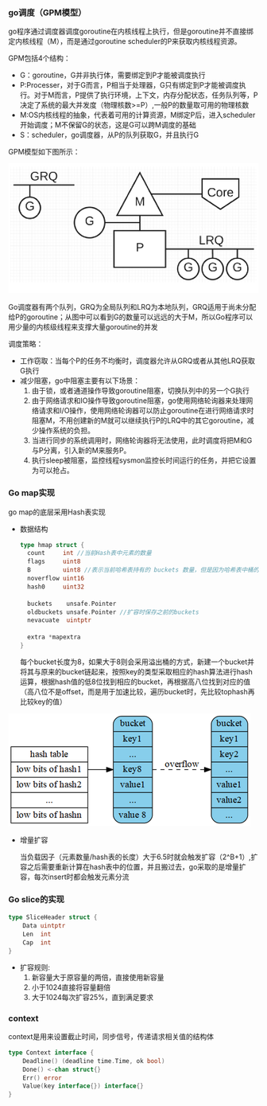 ### go调度（GPM模型）

go程序通过调度器调度goroutine在内核线程上执行，但是goroutine并不直接绑定内核线程（M），而是通过goroutine scheduler的P来获取内核线程资源。

GPM包括4个结构：

* G：goroutine，G并非执行体，需要绑定到P才能被调度执行
* P:Processer，对于G而言，P相当于处理器，G只有绑定到P才能被调度执行。对于M而言，P提供了执行环境，上下文，内存分配状态，任务队列等，P决定了系统的最大并发度（物理核数>=P）,一般P的数量取可用的物理核数
* M:OS内核线程的抽象，代表着可用的计算资源，M绑定P后，进入scheduler开始调度；M不保留G的状态，这是G可以跨M调度的基础
* S：scheduler，go调度器，从P的队列获取G，并且执行G

GPM模型如下图所示：

![image-20200829193153604](pic/gpm.png)

Go调度器有两个队列，GRQ为全局队列和LRQ为本地队列，GRQ适用于尚未分配给P的goroutine；从图中可以看到G的数量可以远远的大于M，所以Go程序可以用少量的内核级线程来支撑大量goroutine的并发

调度策略：

* 工作窃取：当每个P的任务不均衡时，调度器允许从GRQ或者从其他LRQ获取G执行
* 减少阻塞，go中阻塞主要有以下场景：
  1. 由于锁，或者通道操作导致goroutine阻塞，切换队列中的另一个G执行
  2. 由于网络请求和IO操作导致goroutine阻塞，go使用网络轮询器来处理网络请求和I/O操作，使用网络轮询器可以防止goroutine在进行网络请求时阻塞M，不用创建新的M就可以继续执行P的LRQ中的其它goroutine，减少操作系统的负担。
  3. 当进行同步的系统调用时，网络轮询器将无法使用，此时调度将把M和G与P分离，引入新的M来服务P。
  4. 执行sleep被阻塞，监控线程sysmon监控长时间运行的任务，并把它设置为可以抢占。

### Go map实现

go map的底层采用Hash表实现

* 数据结构

  ```go
  type hmap struct {
  	count     int //当前Hash表中元素的数量
  	flags     uint8 
  	B         uint8 //表示当前哈希表持有的 buckets 数量，但是因为哈希表中桶的数量都 2 的倍数，所以en(buckets) == 2^B；
  	noverflow uint16
  	hash0     uint32
  
  	buckets    unsafe.Pointer
  	oldbuckets unsafe.Pointer //扩容时保存之前的buckets
  	nevacuate  uintptr
  
  	extra *mapextra
  }
  ```

  每个bucket长度为8，如果大于8则会采用溢出桶的方式，新建一个bucket并将其与原来的bucket链起来，按照key的类型采取相应的hash算法进行hash运算，根据hash值的低8位找到相应的bucket，再根据高八位找到对应的值（高八位不是offset，而是用于加速比较，遍历bucket时，先比较tophash再比较key的值）

![img](pic/go-map.png)

* 增量扩容

  当负载因子（元素数量/hash表的长度）大于6.5时就会触发扩容（2^B+1）,扩容之后需要重新计算在hash表中的位置，并且搬过去，go采取的是增量扩容，每次insert时都会触发元素分流

### Go slice的实现

```go
type SliceHeader struct {
	Data uintptr
	Len  int
	Cap  int
}
```

* 扩容规则:
  1. 新容量大于原容量的两倍，直接使用新容量
  2. 小于1024直接将容量翻倍
  3. 大于1024每次扩容25%，直到满足要求

### context

context是用来设置截止时间，同步信号，传递请求相关值的结构体

```go
type Context interface {
	Deadline() (deadline time.Time, ok bool)
	Done() <-chan struct{}
	Err() error
	Value(key interface{}) interface{}
}
```





